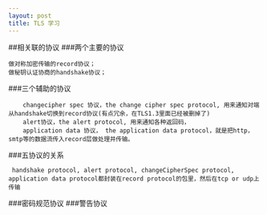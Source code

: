 ```yaml
---
layout: post
title: TLS 学习
---
```


##相关联的协议
###两个主要的协议

```
做对称加密传输的record协议；
做秘钥认证协商的handshake协议；
```
###三个辅助的协议

```
    changecipher spec 协议，the change cipher spec protocol, 用来通知对端从handshake切换到record协议(有点冗余，在TLS1.3里面已经被删掉了)
    alert协议，the alert protocol, 用来通知各种返回码，
    application data 协议， the application data protocol，就是把http，smtp等的数据流传入record层做处理并传输。

```
###五协议的关系
```
 handshake protocol, alert protocol, changeCipherSpec protocol, application data protocol都封装在record protocol的包里，然后在tcp or udp上传输
```


###密码规范协议
###警告协议


